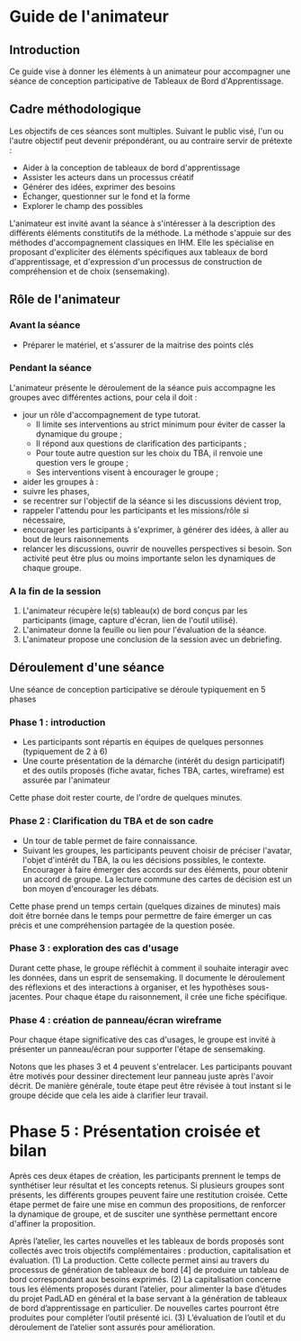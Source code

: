 # Guide de l'animateur

## Introduction
Ce guide vise à donner les éléments à un animateur pour accompagner une séance de conception participative de Tableaux de Bord d'Apprentissage.

## Cadre méthodologique

Les objectifs de ces séances
sont multiples. Suivant le public visé, l'un ou l'autre objectif peut devenir prépondérant, ou au contraire servir de prétexte :
* Aider à la conception de tableaux de bord d'apprentissage
* Assister les acteurs dans un processus créatif
* Générer des idées, exprimer des besoins
* Échanger, questionner sur le fond et la forme
* Explorer le champ des possibles

L'animateur est invité avant la séance à s'intéresser à la description des différents éléments constitutifs de la méthode. La méthode s'appuie sur des méthodes d'accompagnement classiques en IHM. Elle les spécialise en proposant d'expliciter des éléments spécifiques aux tableaux de bord d'apprentissage, et d'expression d'un processus de construction de compréhension et de choix (sensemaking).



## Rôle de l'animateur
### Avant la séance
* Préparer le matériel, et s'assurer de la maitrise des points clés

### Pendant la séance
L'animateur présente le déroulement de la séance puis accompagne les groupes avec différentes
actions, pour cela il doit :
* jour un rôle d'accompagnement de type tutorat.
  * Il limite ses interventions au strict minimum pour éviter de casser la dynamique du groupe ;
  * Il répond aux questions de clarification des participants ;
  * Pour toute autre question sur les choix du TBA, il renvoie une question vers le groupe ;
  * Ses interventions visent à encourager le groupe ;
* aider les groupes à :
 * suivre les phases,
 * se recentrer sur l'objectif de la séance si les discussions dévient trop,
* rappeler l'attendu pour les participants et les missions/rôle si nécessaire,
* encourager les participants à s'exprimer, à générer des idées, à aller au bout de leurs raisonnements
* relancer les discussions, ouvrir de nouvelles perspectives si besoin.
Son activité peut être plus ou moins importante selon les dynamiques de chaque groupe.
### A la fin de la session
1. L'animateur récupère le(s) tableau(x) de bord conçus par les participants (image, capture d'écran,
lien de l'outil utilisé).
2. L'animateur donne la feuille ou lien pour l'évaluation de la séance.
3. L'animateur propose une conclusion de la session avec un debriefing.

## Déroulement d'une séance

Une séance de conception participative se déroule typiquement en 5 phases

### Phase 1 : introduction
* Les participants sont répartis en équipes de quelques personnes (typiquement de 2 à 6)
* Une courte présentation de la démarche (intérêt du design participatif) et des outils proposés (fiche avatar, fiches TBA, cartes, wireframe) est assurée par l'animateur

Cette phase doit rester courte, de l'ordre de quelques minutes.

### Phase 2 : Clarification du TBA et de son cadre  
* Un tour de table permet de faire connaissance.
* Suivant les groupes, les participants peuvent choisir de préciser l'avatar, l'objet d'intérêt du TBA, la ou les décisions possibles, le contexte. Encourager à faire émerger des accords sur des éléments, pour obtenir un accord de groupe. La lecture commune des cartes de décision est un bon moyen d'encourager les débats.

Cette phase prend un temps certain (quelques dizaines de minutes) mais doit être bornée dans le temps pour permettre de faire émerger un cas précis et une compréhension partagée de la question posée.

### Phase 3 : exploration des cas d'usage
Durant cette phase, le groupe réfléchit à comment il souhaite interagir avec les données, dans un esprit de sensemaking. Il documente le déroulement des réflexions et des interactions à organiser, et les hypothèses sous-jacentes. Pour chaque étape du raisonnement, il crée une fiche spécifique.

### Phase 4 : création de panneau/écran wireframe
Pour chaque étape significative des cas d'usages, le groupe est invité à présenter un panneau/écran pour supporter l'étape de sensemaking.

Notons que les phases 3 et 4 peuvent s'entrelacer. Les participants pouvant être motivés pour dessiner directement leur panneau juste après l'avoir décrit.
De manière générale, toute étape peut être révisée à tout instant si le groupe décide que cela les aide à clarifier leur travail. 

# Phase 5 : Présentation croisée et bilan
Après ces deux étapes de création, les participants prennent le temps de synthétiser leur résultat et les concepts retenus. Si plusieurs groupes sont présents, les différents groupes peuvent faire une restitution croisée. Cette étape permet de faire une mise en commun des propositions, de renforcer la dynamique de groupe, et de susciter une synthèse permettant encore d'affiner la proposition.

Après l’atelier, les cartes nouvelles et les tableaux de bords proposés sont collectés avec trois objectifs complémentaires : production, capitalisation et évaluation.
(1) La production. Cette collecte permet ainsi au travers du processus de génération de tableaux de bord [4] de produire un tableau de bord correspondant aux besoins exprimés.
(2) La capitalisation concerne tous les éléments proposés durant l’atelier, pour alimenter la base d’études du projet PadLAD en général et la base servant à la génération de tableaux de bord d’apprentissage en particulier. De nouvelles cartes pourront être produites pour compléter l’outil présenté ici.
(3) L’évaluation de l’outil et du déroulement de l’atelier sont
assurés pour amélioration.
